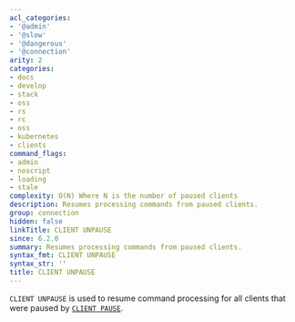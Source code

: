 ```yaml
---
acl_categories:
- '@admin'
- '@slow'
- '@dangerous'
- '@connection'
arity: 2
categories:
- docs
- develop
- stack
- oss
- rs
- rc
- oss
- kubernetes
- clients
command_flags:
- admin
- noscript
- loading
- stale
complexity: O(N) Where N is the number of paused clients
description: Resumes processing commands from paused clients.
group: connection
hidden: false
linkTitle: CLIENT UNPAUSE
since: 6.2.0
summary: Resumes processing commands from paused clients.
syntax_fmt: CLIENT UNPAUSE
syntax_str: ''
title: CLIENT UNPAUSE
---
```

`CLIENT UNPAUSE` is used to resume command processing for all clients that were paused by [`CLIENT PAUSE`](/commands/client-pause).
